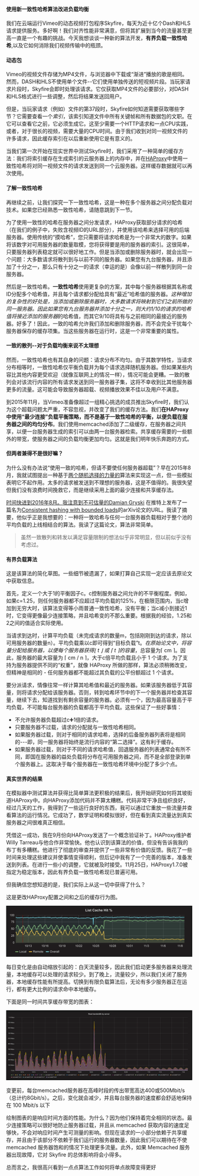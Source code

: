 #### 使用新一致性哈希算法改进负载均衡  

我们在云端运行Vimeo的动态视频打包程序Skyfire，每天为近十亿个Dash和HLS请求提供服务。多好啊！我们对齐性能非常满意，但将其扩展到当今的流量甚至更高一直是一个有趣的挑战。今天我想谈谈一种新的算法开发，**有界负载一致性哈希**,以及它如何消除我们视频传输中的瓶颈。  

#### 动态包  

Vimeo的视频文件存储为MP4文件，与浏览器中下载或“渐进”播放的歌是相同。然而，DASH和HLS不使用单个文件--它们使用单独传送的短视频片段。当玩家请求片段时，Skyfire会即时处理该请求。它仅获取MP4文件的必要部分，对DASH和HLS格式进行一些调整，然后将结果发送回用户。  

但是，当玩家请求（例如）文件的第37段时，Skyfire如何知道需要获取哪些字节？它需要查看一个*索引*，该索引知道文件中所有关键帧和所有数据包的文职。在它可以查看它之前，它必须生成它。这至少需要一个HTTP请求和一点CPU实践，或者，对于很长的视频，需要大量的CPU时间。由于我们收到对同一视频文件的许多请求，因此缓存索引在以后重新使用它是有意义的。  

当我们第一次开始在现实世界中测试Skyfire时，我们采用了一种简单的缓存方法：我们将索引缓存在生成索引的云服务器上的内存中，并在[HAProxy](http://www.haproxy.org/)中使用一致性哈希将对同一视频文件的请求发送到同一个云服务器。这样缓存数据就可以再次使用。

#### 了解一致性哈希  

再继续之前，让我们探究一下一致性哈希，这是一种在多个服务器之间分配负载对技术。如果您已经熟悉一致性哈希，请随意跳到下一节。  

为了使用一致性的哈希在服务器之间分发请求，HAProxy获取部分请求的哈希（在我们的例子中，失败含视频ID的URL部分），并使用该哈希来选择可用的后端服务器。使用传统的“摸哈希”，您只需要将请求哈希是为一个非常大的数字。如果将该数字对可用服务器的数量取模，您将获得要是用的服务器的索引。这很简单，只要服务器列表稳定就可以很好地工作。但是当添加或删除服务器时，就会出现一个问题：大多数请求将散列到与以前不同的服务器。如果您有九台服务器，并且添加了十分之一，那么只有十分之一的请求（幸运的是）会像以前一样散列到同一台服务器。

然后是一致性哈希。**一致性哈希**使用更复杂的方案，其中每个服务器根据其名称或ID分配多个哈希值，并且每个请求都分配给具有“最近”哈希值的服务器。*这种增加的复杂性的好处是，当添加或删除服务器时，大多数请求将映射到它们之前所做的同一服务器。*因此如果您有九台服务器并添加十分之一，则大约1/10的请求的哈希值将接近*添加的服务器*的哈希值，而其它9/10将具有与之前相同的最接近的服务器。好多了！因此，一致的哈希允许我们添加和删除服务器，而不会完全干扰每个服务器保存的缓存项集。当这些服务器在运行时，这是一个非常重要的属性。  


#### 一致的散列--对于负载均衡来说不太理想  

然而，一致性哈希也有其自身的问题：请求分布不均匀。由于其数学特性，当请求分布相等时，一致性哈希仅平衡负载并为每个请求选择随机服务器。但如果某些内容比其他内容更受欢迎（就像互联网上的情况一样），情况可能会更糟。一致的散列会对该流行内容的所有请求发送到同一服务器子集，这将不幸收到比其他服务器更多的流量。这可能会导致服务器超载、视频播放效果不佳以及用户不满意。  

到2015年11月，当Vimeo准备像超过一组精心挑选的成员推出Skyfire时，我们认为这个超载问题太严重，不容忽视，并改变了我们的缓存方法。我们**在HAProxy中使用“最少连接”负载平衡策略，而不是基于一致性哈希的平衡，以便负载在服务器之间的均匀分布**。我们使用memcached添加了二级缓存，在服务器之间共享，以便一台服务器生成的索引可以由两一台服务器检索。共享缓存需要的一些额外的带宽，使服务器之间的负载均衡更加均匀。这就是我们明年快乐奔跑的方式。  

#### 但两者兼得不是很好嘛？  

为什么没有办法说“使用一致的哈希，但请不要使任何服务器超载”？早在2015年8月，我就试图提出一种基于[两个随机选择的力量的](https://www.eecs.harvard.edu/~michaelm/postscripts/handbook2001.pdf)算法来实现这一点，但一些模拟表明它不起作用。太多的请求被发送到不理想的服务器，这是不值得的。我很失望但我们没有浪费时间挽救它，而是继续采用上面的最少连接和共享缓存法。  

[时间快进到2016年8月。我注意到不可估量的Damian Gryski](https://twitter.com/dgryski)  在推特上发布了一篇名为[Consistent hashing with bounded loads](https://arxiv.org/abs/1608.01350)的arXiv论文的URL。我读了摘要，他似乎正是我想要的：一种将一致哈希与任何一台服务器负载相对于整个池的平均负载的上线相结合的算法。我读了这篇论文，算法非常简单。  

> 虽然一致散列和转发以满足容量限制的想法似乎非常明显，但以前似乎没有考虑过。  

#### 有界负载算法  

这是该算法的简化草图。一些细节被遗漏了，如果打算自己实现一定应该去原论文中获取信息。  

首先，定义一个大于1的平衡因子c。c控制服务器之间允许的不平衡程度。例如，如果c=1.25，则任何服务器都不应超过平均负载的125%，在极限范围内，当c增加到无穷大时，该算法变得等小雨普通一致性哈希，没有平衡；当c减小到接近1时，它变得更像最少连接策略，并且哈希变的不那么重要。根据我的经验，1.25和2之间的值适合实际使用。  

当请求到达时，计算平均负载（未完成请求的数量m，包括刚刚到达的请求，除以可用服务器的数量n）。平均负载乘以c即可得到“目标负载”t。*在原始论文中，将容量分配给服务器，以便每个服务器获得⌊ t ⌋ 或 ⌈ t ⌉的容量*，总容量为⌈ cm ⌉。因此，服务器的最大容量为 ⌈ cm / n ⌉，大于c倍平均负载且小于 1 个请求。为了支持为服务器提供不同的“权重”，就像 HAProxy 所做的那样，算法必须稍微改变，但精神是相同的 - 任何服务器都不能超过其负载的公平份额超过 1 个请求。  

要分派请求，情像往常一样计算其哈希值和最近的服务器。如果该服务器低于其容量，则将请求分配给该服务器。否则，转到哈希环节中的下一个服务器并检查其容量，继续下去，知道找到有剩余容量的服务器。必须有一个，因为最高容量高于平均负载，不可能每台服务器的负载都高于平均负载。这些保证了一些好事情：  
  - 不允许服务器负载超过c➕1倍的请求。  
  - 只要服务器不过载，请求的分配就与一致性哈希相同。  
  - 如果服务器过载，则对于相同的请求哈希，选择的后备服务器列表将是相同的---即，同一服务器将始终是流行内容的“第二选择”。这有利于缓存。  
  - 如果服务器过载，则对于不同的请求哈希值，回退服务器的列表通常会有所不同，即国在服务器的益处负载将分布在可用服务器之间，而不是全部登录到单个服务器上。这取决于每个服务器在一致性哈希环境中分配了多少个点。  

#### 真实世界的结果  
在模拟器中测试算法并获得比简单算法更积极的结果后，我开始研究如何将其坡街道HAProxy中。向HAProxy添加代码并不算太糟糕。代码非常干净且组织良好，经过几天的工作，我得到了一些运行良好的东西，我可以通过它重放一些流量并查看算法的运行情况。它成功了，数学证明和模拟很好，但在看到真实流量达到真实服务器之间很难真正相信。  

凭借这一成功，我在9月份向HAProxy发送了一个概念验证补丁。HAProxy维护者Willy Tarreau与他合作非常愉快。他也认识到该算法的价值，但没有告诉我我的布丁有多糟糕。他进行了彻底的审查并提供了一些非常有价值的反馈。我花了一些时间来处理这些建议并使事情变得顺利，但后记中我有了一个完善的版本，准备发送到列表。在进行一些小的调整，它就被及时接受。11月25日，HAProxy1.7.0被指定为稳定版本，因此有界负载一致性哈希现已普遍可用。  

但我确信您想知道的是，我们实际上从这一切中获得了什么？  

这是更改HAProxy配置之间和之后的缓存行为图。  

![haproxy-cache-1.png](../img/haproxy-cache-1.png)

每日变化是由自动缩放引起的：白天流量较多，因此我们启动更多服务器来处理流量，本地缓存可以处理的请求较少。到了晚上，流量较少，所以我们关闭了服务器，本地缓存性能有所提高。切换到有限负载算法后，无论有多少服务器正在运行，都有更大比例的请求命中本地缓存。

下面是同一时间共享缓存带宽的图表：

![haproxy-cache-2.png](../img/haproxy-cache-2.png)  

变更前，每台memcached服务器在高峰时段的传出带宽高达400或500Mbit/s（总计约8Gbit/s）。之后，变化就会减少，并且每台服务器的速度都会舒适地保持在 100 Mbit/s 以下  


绘制图表的是响应时间方面的性能。为什么？因为他们保持着完全相同的状态。最少连接策略可以很好地防止服务器过载，并且从 memcached 获取内容的速度足够快，不会对响应时间产生可测量的影响。但现在请求的一小部分依赖于共享缓存，并且由于该部分不依赖于我们运行的服务器数量，因此我们可以期待在不使 memcached 服务器饱和的情况下处理更多流量。此外，如果 Memcached 服务器出现故障，它对 Skyfire 的总体影响将会小得多。

总而言之，我很高兴看到一点点算法工作如何将单点故障变得更好


